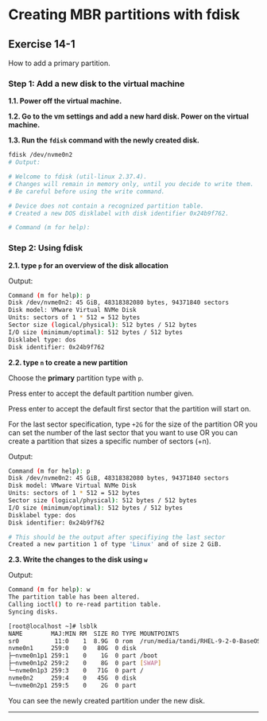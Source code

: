 # Creating MBR partitions with fdisk
## Exercise 14-1

How to add a primary partition.

### Step 1: Add a new disk to the virtual machine

**1.1. Power off the virtual machine.**

**1.2. Go to the vm settings and add a new hard disk. Power on the virtual machine.**

**1.3. Run the `fdisk` command with the newly created disk.**

```bash
fdisk /dev/nvme0n2
# Output:

# Welcome to fdisk (util-linux 2.37.4).
# Changes will remain in memory only, until you decide to write them.
# Be careful before using the write command.

# Device does not contain a recognized partition table.
# Created a new DOS disklabel with disk identifier 0x24b9f762.

# Command (m for help): 
```

### Step 2: Using fdisk

**2.1. type `p` for an overview of the disk allocation**

Output: 
```bash
Command (m for help): p
Disk /dev/nvme0n2: 45 GiB, 48318382080 bytes, 94371840 sectors
Disk model: VMware Virtual NVMe Disk
Units: sectors of 1 * 512 = 512 bytes
Sector size (logical/physical): 512 bytes / 512 bytes
I/O size (minimum/optimal): 512 bytes / 512 bytes
Disklabel type: dos
Disk identifier: 0x24b9f762
```

**2.2. type `n` to create a new partition**

Choose the **primary** partition type with `p`. 

Press enter to accept the default partition number given. 

Press enter to accept the default first sector that the partition will start on.

For the last sector specification, type `+2G` for the size of the partition OR you can set the number of the last sector that you want to use OR you can create a partition that sizes a specific number of sectors (+n). 

Output: 
```bash
Command (m for help): p
Disk /dev/nvme0n2: 45 GiB, 48318382080 bytes, 94371840 sectors
Disk model: VMware Virtual NVMe Disk
Units: sectors of 1 * 512 = 512 bytes
Sector size (logical/physical): 512 bytes / 512 bytes
I/O size (minimum/optimal): 512 bytes / 512 bytes
Disklabel type: dos
Disk identifier: 0x24b9f762

# This should be the output after specifiying the last sector
Created a new partition 1 of type 'Linux' and of size 2 GiB.
```

**2.3. Write the changes to the disk using `w`**

Output: 
```bash
Command (m for help): w
The partition table has been altered.
Calling ioctl() to re-read partition table.
Syncing disks.

[root@localhost ~]# lsblk
NAME        MAJ:MIN RM  SIZE RO TYPE MOUNTPOINTS
sr0          11:0    1  8.9G  0 rom  /run/media/tandi/RHEL-9-2-0-BaseOS-x86_64
nvme0n1     259:0    0   80G  0 disk 
├─nvme0n1p1 259:1    0    1G  0 part /boot
├─nvme0n1p2 259:2    0    8G  0 part [SWAP]
└─nvme0n1p3 259:3    0   71G  0 part /
nvme0n2     259:4    0   45G  0 disk 
└─nvme0n2p1 259:5    0    2G  0 part 
```

You can see the newly created partition under the new disk.

---